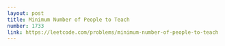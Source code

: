 ```yaml
---
layout: post
title: Minimum Number of People to Teach
number: 1733
link: https://leetcode.com/problems/minimum-number-of-people-to-teach
---
```


